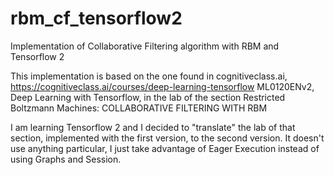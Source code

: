 # rbm_cf_tensorflow2
Implementation of Collaborative Filtering algorithm with RBM and Tensorflow 2

This implementation is based on the one found in cognitiveclass.ai, https://cognitiveclass.ai/courses/deep-learning-tensorflow ML0120ENv2, Deep Learning with Tensorflow, in the lab of the section Restricted Boltzmann Machines: COLLABORATIVE FILTERING WITH RBM

I am learning Tensorflow 2 and I decided to "translate" the lab of that section, implemented with the first version, to the second version. It doesn't use anything particular, I just take advantage of Eager Execution instead of using Graphs and Session.
